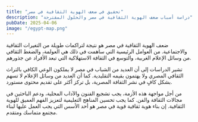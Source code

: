 ```yaml
---
title: "تحقيق في ضعف الهوية الثقافية في مصر"
description: "دراسة أسباب ضعف الهوية الثقافية في مصر والحلول المقترحة"
pubDate: 2025-04-06
image: "/egypt-map.png"
---
```


ضعف الهوية الثقافية في مصر هو نتيجة لتراكمات طويلة من التغيرات الثقافية والاجتماعية. من العوامل الرئيسية التي ساهمت في ذلك هي العولمة، والضغط الثقافي من وسائل الإعلام الغربية، والتوسع في الثقافة الاستهلاكية التي تبعد الأفراد عن جذورهم.

تشير الدراسات إلى أن العديد من الشباب في مصر لا يملكون الوعي الكافي بالتراث الثقافي المصري ولا يهتمون بقيمه التقليدية. كما أن العديد من وسائل الإعلام لا تسهم بشكل كافٍ في نشر الثقافة المصرية، بل تركز أكثر على تقديم محتوى مستورد.

من أجل مواجهة هذه الأزمة، يجب تشجيع الفنون والآداب المحلية، ودعم الباحثين في مجالات الثقافة والفن. كما يجب تحسين المناهج التعليمية لتعزيز الفهم العميق للهوية الثقافية. إن بناء هوية ثقافية قوية في مصر هو أحد الأسس التي يجب العمل عليها لبناء مجتمع متماسك ومتقدم.
